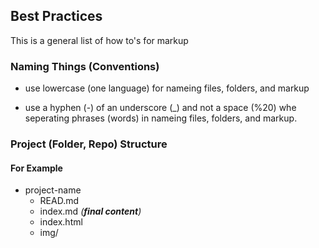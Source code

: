## **Best Practices**

This is a general list of how to's for markup

### **Naming Things** (Conventions)

- use lowercase (one language) for nameing files, folders, and markup

- use a hyphen (-) of an underscore (_) and not a space (%20) whe seperating phrases (words) in nameing files, folders, and markup. 

### Project (Folder, Repo) Structure

#### For Example

- project-name
  - READ.md 
  - index.md *(**final content**)*
  - index.html
  - img/ 


